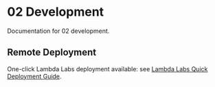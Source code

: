 # 02 Development

Documentation for 02 development.

## Remote Deployment

One-click Lambda Labs deployment available: see [Lambda Labs Quick Deployment Guide](../04-deployment/LAMBDA_LABS_DEPLOYMENT_GUIDE.md).
